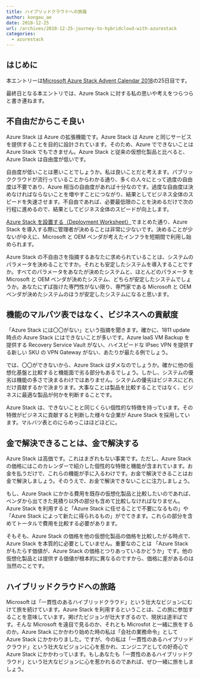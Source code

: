 ```yaml
---
title: ハイブリッドクラウドへの旅路
author: kongou_ae
date: 2018-12-25
url: /archives/2018-12-25-journey-to-hybridcloud-with-azurestack
categories:
  - azurestack
---
```


## はじめに

本エントリーは[Microsoft Azure Stack Advent Calendar 2018](https://qiita.com/advent-calendar/2018/azure-stack)の25日目です。

最終日となる本エントリでは、Azure Stack に対する私の思いや考えをつらつらと書き連ねます。

## 不自由だからこそ良い

Azure Stack は Azure の拡張機能です。Azure Stack は Azure と同じサービスを提供することを目的に設計されています。そのため、Azure でできないことは Azure Stack でもできません。Azure Stack と従来の仮想化製品と比べると、Azure Stack は自由度が低いです。

自由度が低いことは悪いことでしょうか。私は良いことだと考えます。パブリッククラウドが流行っていることからわかる通り、多くの人々にとって過度の自由度は不要であり、Azure 相当の自由度があれば十分なのです。過度な自由度は決めなければならないことを増やすことにつながり、結果としてビジネス全体のスピードを失速させます。不自由であれば、必要最低限のことを決めるだけで次の行程に進めるので、結果としてビジネス全体のスピードが向上します。

[Azure Stack を設置する（Deployment Worksheet）](https://aimless.jp/blog/archives/2018-12-07-deployment-worksheet-for-azurestack/)でまとめた通り、Azure Stack を導入する際に管理者が決めることは非常に少ないです。決めることが少ないがゆえに、Microsoft と OEM ベンダが考えたインフラを短期間で利用し始められます。

Azure Stack の不自由さを指摘するあなたに求められていることは、システムのパラメータを決めることですか。それとも安定したシステムを導入することですか。すべてのパラメータをあなたが決めたシステムと、ほとんどのパラメータ を Microsoft と OEM ベンダが決めたシステム、どちらが安定したシステムでしょうか。あなたにずば抜けた専門性がない限り、専門家である Microsoft と OEM ベンダが決めたシステムのほうが安定したシステムになると思います。

## 機能のマルバツ表ではなく、ビジネスへの貢献度

「Azure Stack には〇〇がない」という指摘を聞きます。確かに、1811 update 時点の Azure Stack にはできないことが多いです。Azure IaaS VM Backup を提供する Recovery Service Vault がない、ハイスピードな IPsec VPN を提供する新しい SKU の VPN Gateway がない、あたりが最たる例でしょう。

では、〇〇ができないから、Azure Stack はダメなのでしょうか。確かに他の仮想化基盤と比較すると機能面で劣る部分もあるでしょう。しかし、システムの優劣は機能の多さで決まるわけではありません。システムの優劣はビジネスにどれだけ貢献するかで決まります。大事なことは製品を比較することではなく、ビジネスに最適な製品が何かを判断することです。

Azure Stack は、できないことと同じくらい個性的な特徴を持っています。その特徴がビジネスに貢献すると判断した様々な企業が Azure Stack を採用しています。マルバツ表とのにらめっこはほどほどに。

## 金で解決できることは、金で解決する

Azure Stack は高価です。これはまぎれもない事実です。ただし、Azure Stack の価格にはこのカレンダーで紹介した個性的な特徴と機能が含まれています。お金を払うだけで、これらの機能が手に入るわけです。お金で解決できることはお金で解決しましょう。そのうえで、お金で解決できないことに注力しましょう。

もし、Azure Stack にかかる費用を既存の仮想化製品と比較したいのであれば、ベンダから出てきた見積り以外の部分も含めて比較しなければなりません。Azure Stack を利用すると「Azure Stack に任せることで不要になるもの」や「Azure Stack によって新たに得られるもの」がでてきます。これらの部分を含めてトータルで費用を比較する必要があります。

そもそも、Azure Stack の価格を他の仮想化製品の価格を比較したがる時点で、Azure Stack を本質的に必要としていません。重要なのことは 「Azure Stack がもたらす価値が、Azure Stack の価格とつりあっているかどうか」です。他の仮想化製品とは提供する価値が根本的に異なるのですから、価格に差があるのは当然のことです。

## ハイブリッドクラウドへの旅路

Microsoft は「一貫性のあるハイブリッドクラウド」という壮大なビジョンにむけて旅を続けています。Azure Stack を利用するということは、この旅に参加することを意味しています。掲げたビジョンが壮大すぎるので、現状は道半ばです。そんな Microsoft を遠目で見るのか、それとも Microsfot と一緒に旅をするのか。Azure Stack にかかわり始めた時の私は「会社の業務命令」として Azure Stack にかかわりました。ですが、今の私は「一貫性のあるハイブリッドクラウド」という壮大なビジョンに心を惹かれ、エンジニアとしての好奇心で Azure Stack にかかわっています。もしあなたも「一貫性のあるハイブリッドクラウド」という壮大なビジョンに心を惹かれるのであれば、ぜひ一緒に旅をしましょう。
